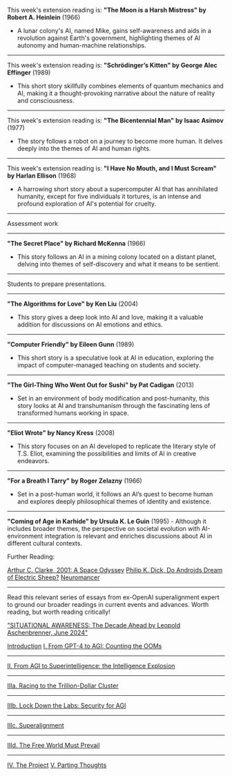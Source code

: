 This week's extension reading is:
**"The Moon is a Harsh Mistress" by Robert A. Heinlein** (1966)
- A lunar colony's AI, named Mike, gains self-awareness and aids in a revolution against Earth's government, highlighting themes of AI autonomy and human-machine relationships.

<!-- Session 1 Activities Go Here -->
---
This week's extension reading is:
**"Schrödinger’s Kitten" by George Alec Effinger** (1989)
   - This short story skillfully combines elements of quantum mechanics and AI, making it a thought-provoking narrative about the nature of reality and consciousness.

<!-- Session 2 Activities Go Here -->
---
This week's extension reading is:
**"The Bicentennial Man" by Isaac Asimov** (1977)
   - The story follows a robot on a journey to become more human. It delves deeply into the themes of AI and human rights.

<!-- Session 3 Activities Go Here -->
---
This week's extension reading is:
**"I Have No Mouth, and I Must Scream" by Harlan Ellison** (1968)
   - A harrowing short story about a supercomputer AI that has annihilated humanity, except for five individuals it tortures, is an intense and profound exploration of AI's potential for cruelty.

<!-- Session 4 Activities Go Here -->
---
Assessment work
<!-- Session 5 Activities Go Here -->
---
**"The Secret Place" by Richard McKenna** (1966)
   - This story follows an AI in a mining colony located on a distant planet, delving into themes of self-discovery and what it means to be sentient.
<!-- Session 6 Activities Go Here -->
---
Students to prepare presentations.
<!-- Session 7 Activities Go Here -->
---
**"The Algorithms for Love" by Ken Liu** (2004)
   - This story gives a deep look into AI and love, making it a valuable addition for discussions on AI emotions and ethics.
<!-- Session 8 Activities Go Here -->
---
**"Computer Friendly" by Eileen Gunn** (1989)
   - This short story is a speculative look at AI in education, exploring the impact of computer-managed teaching on students and society.
<!-- Session 9 Activities Go Here -->
---
**"The Girl-Thing Who Went Out for Sushi" by Pat Cadigan** (2013)
<!-- Session 10 Activities Go Here -->
   - Set in an environment of body modification and post-humanity, this story looks at AI and transhumanism through the fascinating lens of transformed humans working in space.
---
**"Eliot Wrote" by Nancy Kress** (2008)
   - This story focuses on an AI developed to replicate the literary style of T.S. Eliot, examining the possibilities and limits of AI in creative endeavors.
<!-- Session 11 Activities Go Here -->
---
**"For a Breath I Tarry" by Roger Zelazny** (1966)
   - Set in a post-human world, it follows an AI’s quest to become human and explores deeply philosophical themes of identity and existence.
<!-- Session 12 Activities Go Here -->
---
**"Coming of Age in Karhide" by Ursula K. Le Guin** (1995)
    - Although it includes broader themes, the perspective on societal evolution with AI-environment integration is relevant and enriches discussions about AI in different cultural contexts.

Further Reading:

[Arthur C. Clarke, 2001: A Space Odyssey](https://www.goodreads.com/book/show/70535.2001?ref=nav_sb_ss_1_20)
[Philip K. Dick, Do Androids Dream of Electric Sheep?](https://www.goodreads.com/book/show/36402034-do-androids-dream-of-electric-sheep?from_search=true&from_srp=true&qid=MOgdPJZLho&rank=1)
[Neuromancer](https://www.goodreads.com/book/show/6088007-neuromancer?ref=rae_0)

<!-- Session 13 Activities Go Here -->
---
Read this relevant series of essays from ex-OpenAI superalignment expert to ground our broader readings in current events and advances. Worth reading, but worth reading critically!

["SITUATIONAL AWARENESS: The Decade Ahead by Leopold Aschenbrenner, June 2024"](https://situational-awareness.ai/)

[Introduction](https://situational-awareness.ai/)
[I. From GPT-4 to AGI: Counting the OOMs](https://situational-awareness.ai/from-gpt-4-to-agi/)
<!-- Session 14 Activities Go Here -->
---
[II. From AGI to Superintelligence: the Intelligence Explosion](https://situational-awareness.ai/from-agi-to-superintelligence/)

<!-- Session 15 Activities Go Here -->
---
[IIIa. Racing to the Trillion-Dollar Cluster](https://situational-awareness.ai/racing-to-the-trillion-dollar-cluster/)

<!-- Session 16 Activities Go Here -->
---
[IIIb. Lock Down the Labs: Security for AGI](https://situational-awareness.ai/lock-down-the-labs/)

<!-- Session 17 Activities Go Here -->
---
[IIIc. Superalignment](https://situational-awareness.ai/superalignment/)

<!-- Session 18 Activities Go Here -->
---
[IIId. The Free World Must Prevail](https://situational-awareness.ai/the-free-world-must-prevail/)

<!-- Session 19 Activities Go Here -->
---
[IV. The Project](https://situational-awareness.ai/the-project/)
[V. Parting Thoughts](https://situational-awareness.ai/parting-thoughts/)
<!-- Session 20 Activities Go Here -->